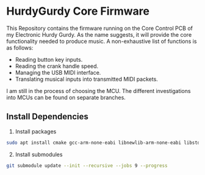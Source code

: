 # HurdyGurdy Core Firmware

This Repository contains the firmware running on the Core Control PCB of my Electronic Hurdy Gurdy.
As the name suggests, it will provide the core functionality needed to produce music.
A non-exhaustive list of functions is as follows: 

* Reading button key inputs.
* Reading the crank handle speed.
* Managing the USB MIDI interface.
* Translating musical inputs into transmitted MIDI packets.

I am still in the process of choosing the MCU.
The different investigations into MCUs can be found on separate branches. 

## Install Dependencies
1. Install packages
```bash
sudo apt install cmake gcc-arm-none-eabi libnewlib-arm-none-eabi libstdc++-arm-none-eabi-newlib
```

2. Install submodules
```bash
git submodule update --init --recursive --jobs 9 --progress 
```
